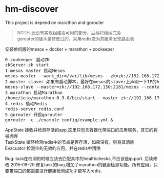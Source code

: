 # hm-discover
This project is depend on marathon and gorouter

> NOTE: 还没有实现组建高可用的部分，后续将继续完善<br />
> gorouter的版本是修改过的，采用redis做为其服务发现路由表<br />

安装单机版的mesos + docker + marathon + zookeeper

<pre>
0.zookeeper 启动ZK
zkServer.sh start
1.mesos master 启动Mesos
mesos-master --work_dir=/var/lib/mesos --zk=zk://192.168.172.150:2181/mesos --quorum=1
2.master slaver 如果有启动脚本，最好在mesos的slaver上声明一下IP的hostname
mesos-slave --master=zk://192.168.172.150:2181/mesos --containerizers=docker,mesos --executor_registration_timeout=5mins
3.marathon 启动Marathon
/home/jojo/marathon-0.9.0/bin/start --master zk://192.168.172.150:2181/mesos --zk zk://192.168.172.150:2181/marathon
4.redis 启动Redis
redis-server redis.conf
5.gorouter 开启gorouter
gorouter -c ./example_config/example.yml &
</pre>

AppState 接收并检测存活的app,这里只包含容器化带端口的应用服务，其它的将被抛弃<br />
TaskState 循环检测redis中的节点是否存活，如果没有，则将其清除<br />
Evacuator 检测空的无效的应用，并在redis中清除<br />

Bug: task在检测的时候应该去匹配其中的healthchecks,不应该是ip:port. 后续修改
2015-08-20 修复task的bug,增加了marathon的健康检测功能。所有应用，只要带端口的都需要进行健康检测成功才能写入redis.

